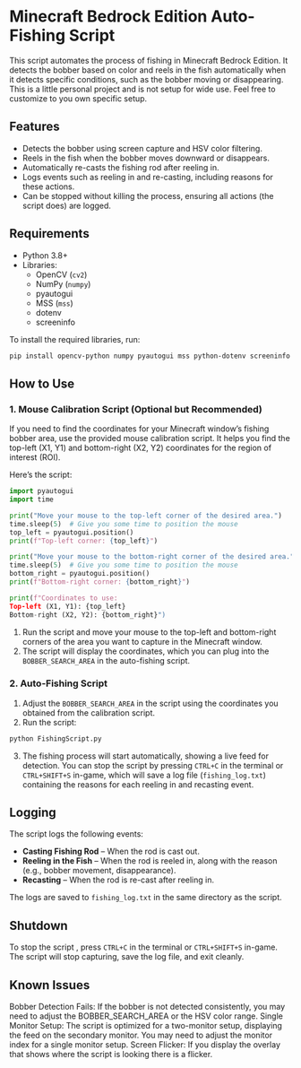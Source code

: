 
# Minecraft Bedrock Edition Auto-Fishing Script

This script automates the process of fishing in Minecraft Bedrock Edition. It detects the bobber based on color and reels in the fish automatically when it detects specific conditions, such as the bobber moving or disappearing. This is a little personal project and is not setup for wide use. Feel free to customize to you own specific setup.

## Features
- Detects the bobber using screen capture and HSV color filtering.
- Reels in the fish when the bobber moves downward or disappears.
- Automatically re-casts the fishing rod after reeling in.
- Logs events such as reeling in and re-casting, including reasons for these actions.
- Can be stopped without killing the process, ensuring all actions (the script does) are logged.

## Requirements
- Python 3.8+
- Libraries:
  - OpenCV (`cv2`)
  - NumPy (`numpy`)
  - pyautogui
  - MSS (`mss`)
  - dotenv
  - screeninfo

To install the required libraries, run:

```bash
pip install opencv-python numpy pyautogui mss python-dotenv screeninfo
```

## How to Use

### 1. **Mouse Calibration Script** (Optional but Recommended)
If you need to find the coordinates for your Minecraft window’s fishing bobber area, use the provided mouse calibration script. It helps you find the top-left (X1, Y1) and bottom-right (X2, Y2) coordinates for the region of interest (ROI).

Here’s the script:

```python
import pyautogui
import time

print("Move your mouse to the top-left corner of the desired area.")
time.sleep(5)  # Give you some time to position the mouse
top_left = pyautogui.position()
print(f"Top-left corner: {top_left}")

print("Move your mouse to the bottom-right corner of the desired area.")
time.sleep(5)  # Give you some time to position the mouse
bottom_right = pyautogui.position()
print(f"Bottom-right corner: {bottom_right}")

print(f"Coordinates to use:
Top-left (X1, Y1): {top_left}
Bottom-right (X2, Y2): {bottom_right}")
```

1. Run the script and move your mouse to the top-left and bottom-right corners of the area you want to capture in the Minecraft window.
2. The script will display the coordinates, which you can plug into the `BOBBER_SEARCH_AREA` in the auto-fishing script.

### 2. **Auto-Fishing Script**
1. Adjust the `BOBBER_SEARCH_AREA` in the script using the coordinates you obtained from the calibration script.
2. Run the script:

```bash
python FishingScript.py
```

3. The fishing process will start automatically, showing a live feed for detection. You can stop the script by pressing `CTRL+C` in the terminal or `CTRL+SHIFT+S` in-game, which will save a log file (`fishing_log.txt`) containing the reasons for each reeling in and recasting event.

## Logging
The script logs the following events:
- **Casting Fishing Rod** – When the rod is cast out.
- **Reeling in the Fish** – When the rod is reeled in, along with the reason (e.g., bobber movement, disappearance).
- **Recasting** – When the rod is re-cast after reeling in.

The logs are saved to `fishing_log.txt` in the same directory as the script.

## Shutdown
To stop the script , press `CTRL+C` in the terminal or `CTRL+SHIFT+S` in-game. The script will stop capturing, save the log file, and exit cleanly.

## Known Issues
Bobber Detection Fails: If the bobber is not detected consistently, you may need to adjust the BOBBER_SEARCH_AREA or the HSV color range.
Single Monitor Setup: The script is optimized for a two-monitor setup, displaying the feed on the secondary monitor. You may need to adjust the monitor index for a single monitor setup.
Screen Flicker: If you display the overlay that shows where the script is looking there is a flicker.
